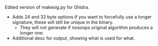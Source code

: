 Edited version of makesig.py for Ghidra.

* Adds 24 and 32 byte options if you want to forcefully use a longer signature, these will still be unique in the binary.
  * They will not generate if nosoops original algorithm produces a longer one.
* Additional desc for output, showing what is used for what.
